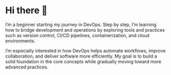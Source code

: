 # Hi there 👋

I’m a beginner starting my journey in DevOps. Step by step, I’m learning how to bridge development and operations by exploring tools and practices such as version control, CI/CD pipelines, containerization, and cloud environments.

I’m especially interested in how DevOps helps automate workflows, improve collaboration, and deliver software more efficiently. My goal is to build a solid foundation in the core concepts while gradually moving toward more advanced practices.
